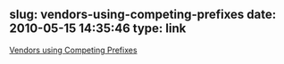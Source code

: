 slug: vendors-using-competing-prefixes
date: 2010-05-15 14:35:46
type: link
---

[Vendors using Competing Prefixes](http://feedproxy.google.com/~r/snookca/~3/6s7VXOlFzH4/vendor-prefixes-competing)
